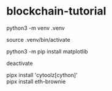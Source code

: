 # blockchain-tutorial

<!-- Install and activate env -->
python3 -m venv .venv

<!-- Activate the env -->
source .venv/bin/activate

<!-- Install pachakge -->
python3 -m pip install matplotlib

<!-- Deactivate the env -->
deactivate

<!-- for installing brownie  -->
pipx install 'cytoolz[cython]'  
pipx install eth-brownie